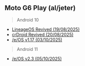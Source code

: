 ## Moto G6 Play (al/jeter)

> Android 10
- [LineageOS Revived (19/08/2025)](https://github.com/Vhmit/releases-msm8937/releases/tag/lineage-rev-17.1-20250819-UNOFFICIAL)
- [crDroid Revived (20/08/2025)](https://github.com/Vhmit/releases-msm8937/releases/tag/crDroid-rev-10.0-20250820-v6-MAY25)
- [/e/OS v1.17 (03/10/2025)](https://github.com/Vhmit/releases-msm8937/releases/tag/e-1.17-q-20251003-UNOFFICIAL)

> Android 11
- [/e/OS v2.3 (05/10/2025)](https://github.com/Vhmit/releases-msm8937/releases/tag/e-2.3-r-20251005-UNOFFICIAL)
